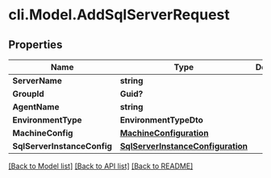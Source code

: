 # cli.Model.AddSqlServerRequest

## Properties

Name | Type | Description | Notes
------------ | ------------- | ------------- | -------------
**ServerName** | **string** |  | 
**GroupId** | **Guid?** |  | [optional] 
**AgentName** | **string** |  | [optional] 
**EnvironmentType** | **EnvironmentTypeDto** |  | [optional] 
**MachineConfig** | [**MachineConfiguration**](MachineConfiguration.md) |  | 
**SqlServerInstanceConfig** | [**SqlServerInstanceConfiguration**](SqlServerInstanceConfiguration.md) |  | 

[[Back to Model list]](../README.md#documentation-for-models) [[Back to API list]](../README.md#documentation-for-api-endpoints) [[Back to README]](../README.md)

